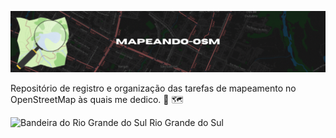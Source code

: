 ![Cabeçalho](https://github.com/elmoneto/mapeando-osm/blob/main/img/header.gif)

Repositório de registro e organização das tarefas de mapeamento no OpenStreetMap às quais me dedico. 🔎 🗺️ 

![Bandeira do Rio Grande do Sul](https://github.com/pierrelapalu/icones-bandeiras-br-uf/blob/master/dist/rounded/png-200/22-rio-grande-do-sul-rounded.png) Rio Grande do Sul

